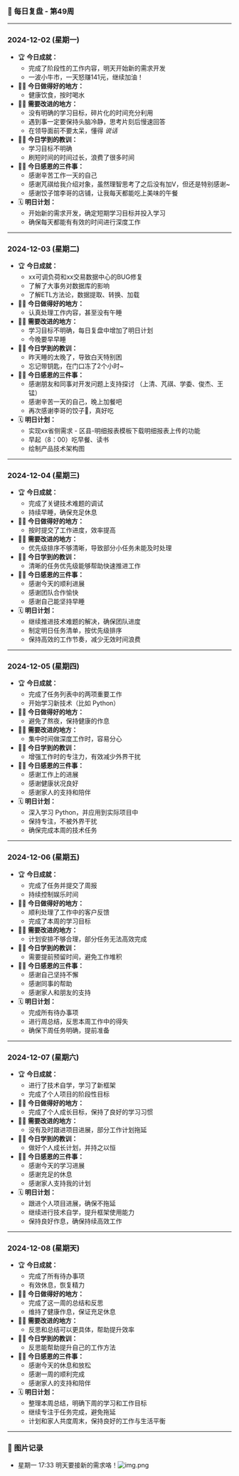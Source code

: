 ### 📆 **每日复盘 - 第49周**

---

### **2024-12-02 (星期一)**

- 🏆 **今日成就：**
  - 完成了阶段性的工作内容，明天开始新的需求开发
  - 一波小牛市，一天怒赚141元，继续加油！
- 👏🏻 **今日做得好的地方：**
  - 健康饮食，按时喝水
- 💪🏻 **需要改进的地方：**
  - 没有明确的学习目标，碎片化的时间充分利用
  - 遇到事一定要保持头脑冷静，思考片刻后慢速回答
  - 在领导面前不要太呆，懂得 _说话_
- ✍🏻 **今日学到的教训：**
  - 学习目标不明确
  - 刷短时间的时间过长，浪费了很多时间
- 🙏🏻 **今日感恩的三件事：**
  - 感谢辛苦工作一天的自己
  - 感谢芃祺给我介绍对象，虽然理智思考了之后没有加V，但还是特别感谢~
  - 感谢饺子馆李哥的店铺，让我每天都能吃上美味的午餐
- 🗓️ **明日计划：**
  - 开始新的需求开发，确定短期学习目标并投入学习
  - 确保每天都能有有效的时间进行深度工作

---

### **2024-12-03 (星期二)**

- 🏆 **今日成就：**
  - xx可调负荷和xx交易数据中心的BUG修复
  - 了解了大事务对数据库的影响
  - 了解ETL方法论，数据提取、转换、加载
- 👏🏻 **今日做得好的地方：**
  - 认真处理工作内容，甚至没有午睡
- 💪🏻 **需要改进的地方：**
  - 学习目标不明确，每日复盘中增加了明日计划
  - 今晚要早早睡
- ✍🏻 **今日学到的教训：**
  - 昨天睡的太晚了，导致白天特别困
  - 忘记带钥匙，在门口冻了2个小时~
- 🙏🏻 **今日感恩的三件事：**
  - 感谢朋友和同事对开发问题上支持探讨 （上清、芃祺、学委、俊杰、王锰）
  - 感谢辛苦一天的自己，晚上加餐吧
  - 再次感谢李哥的饺子🥟，真好吃
- 🗓️ **明日计划：**
  - 实现xx省侧需求 - 区县-明细报表模板下载明细报表上传的功能
  - 早起（8：00）吃早餐、读书
  - 绘制产品技术架构图

---

### **2024-12-04 (星期三)**

- 🏆 **今日成就：**
  - 完成了关键技术难题的调试
  - 持续早睡，确保充足休息
- 👏🏻 **今日做得好的地方：**
  - 按时提交了工作进度，效率提高
- 💪🏻 **需要改进的地方：**
  - 优先级排序不够清晰，导致部分小任务未能及时处理
- ✍🏻 **今日学到的教训：**
  - 清晰的任务优先级能够帮助快速推进工作
- 🙏🏻 **今日感恩的三件事：**
  - 感谢今天的顺利进展
  - 感谢团队合作愉快
  - 感谢自己能坚持早睡
- 🗓️ **明日计划：**
  - 继续推进技术难题的解决，确保团队进度
  - 制定明日任务清单，按优先级排序
  - 保持高效的工作节奏，减少无效时间浪费

---

### **2024-12-05 (星期四)**

- 🏆 **今日成就：**
  - 完成了任务列表中的两项重要工作
  - 开始学习新技术（比如 Python）
- 👏🏻 **今日做得好的地方：**
  - 避免了熬夜，保持健康的作息
- 💪🏻 **需要改进的地方：**
  - 集中时间做深度工作时，容易分心
- ✍🏻 **今日学到的教训：**
  - 增强工作时的专注力，有效减少外界干扰
- 🙏🏻 **今日感恩的三件事：**
  - 感谢工作上的进展
  - 感谢健康状况良好
  - 感谢家人的支持和陪伴
- 🗓️ **明日计划：**
  - 深入学习 Python，并应用到实际项目中
  - 保持专注，不被外界干扰
  - 确保完成本周的技术任务

---

### **2024-12-06 (星期五)**

- 🏆 **今日成就：**
  - 完成了任务并提交了周报
  - 持续控制娱乐时间
- 👏🏻 **今日做得好的地方：**
  - 顺利处理了工作中的客户反馈
  - 完成了本周的学习目标
- 💪🏻 **需要改进的地方：**
  - 计划安排不够合理，部分任务无法高效完成
- ✍🏻 **今日学到的教训：**
  - 需要提前预留时间，避免工作堆积
- 🙏🏻 **今日感恩的三件事：**
  - 感谢自己坚持不懈
  - 感谢同事的帮助
  - 感谢家人和朋友的支持
- 🗓️ **明日计划：**
  - 完成所有待办事项
  - 进行周总结，反思本周工作中的得失
  - 确保下周任务明确，提前准备

---

### **2024-12-07 (星期六)**

- 🏆 **今日成就：**
  - 进行了技术自学，学习了新框架
  - 完成了个人项目的阶段性目标
- 👏🏻 **今日做得好的地方：**
  - 完成了个人成长目标，保持了良好的学习习惯
- 💪🏻 **需要改进的地方：**
  - 没有及时跟进项目进展，部分工作计划拖延
- ✍🏻 **今日学到的教训：**
  - 做好个人成长计划，并持之以恒
- 🙏🏻 **今日感恩的三件事：**
  - 感谢今天的学习进展
  - 感谢充足的休息
  - 感谢家人支持我的计划
- 🗓️ **明日计划：**
  - 跟进个人项目进展，确保不拖延
  - 继续进行技术自学，提升框架使用能力
  - 保持良好作息，确保持续高效工作

---

### **2024-12-08 (星期天)**

- 🏆 **今日成就：**
  - 完成了所有待办事项
  - 有效休息，恢复精力
- 👏🏻 **今日做得好的地方：**
  - 完成了这一周的总结和反思
  - 维持了健康作息，保证充足休息
- 💪🏻 **需要改进的地方：**
  - 反思和总结可以更具体，帮助提升效率
- ✍🏻 **今日学到的教训：**
  - 反思能帮助提升自己的工作方法
- 🙏🏻 **今日感恩的三件事：**
  - 感谢今天的休息和放松
  - 感谢一周的顺利完成
  - 感谢家人的支持和陪伴
- 🗓️ **明日计划：**
  - 整理本周总结，明确下周的学习和工作目标
  - 继续专注于任务完成，避免拖延
  - 计划和家人共度周末，保持良好的工作与生活平衡

---

### 📸 **图片记录**
- 星期一 17:33 明天要接新的需求咯！![img.png](img/img.png)